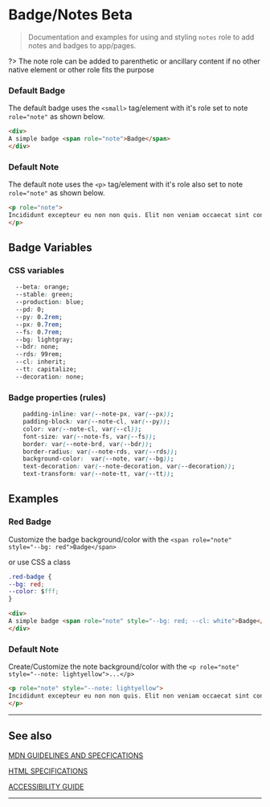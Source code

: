 # Badge/Notes <span role="note" aria-label="status" style="--note: var(--beta)">Beta</span>

> Documentation and examples for using and styling `notes` role to add notes and badges to app/pages.

?> The note role can be added to parenthetic or ancillary content if no other native element or other role fits the purpose

### Default Badge

The default badge uses the `<small>` tag/element with it's role set to note `role="note"` as shown below.


```html preview
<div>
A simple badge <span role="note">Badge</span>
</div>
```

###  Default Note

The default note uses the `<p>` tag/element with it's role also set to note `role="note"` as shown below.

```html preview
<p role="note">
Incididunt excepteur eu non non quis. Elit non veniam occaecat sint consequat laborum. Laboris velit labore amet in do reprehenderit consectetur commodo consectetur ullamco aliqua. Nulla exercitation sunt id aliquip eiusmod ad amet laboris dolore laborum amet. Ullamco duis ex eiusmod Lorem esse mollit qui cillum laboris. Culpa aliquip quis cillum sit ipsum consectetur ipsum aute.
</p>
```

## Badge Variables

### CSS variables

```css
  --beta: orange;
  --stable: green;
  --production: blue;
  --pd: 0;
  --py: 0.2rem;
  --px: 0.7rem;
  --fs: 0.7rem;
  --bg: lightgray;
  --bdr: none;
  --rds: 99rem;
  --cl: inherit;
  --tt: capitalize;
  --decoration: none;
```

### Badge properties (rules)

```css
    padding-inline: var(--note-px, var(--px));
    padding-block: var(--note-cl, var(--py));
    color: var(--note-cl, var(--cl));
    font-size: var(--note-fs, var(--fs));
    border: var(--note-brd, var(--bdr));
    border-radius: var(--note-rds, var(--rds));
    background-color:  var(--note, var(--bg));
    text-decoration: var(--note-decoration, var(--decoration));
    text-transform: var(--note-tt, var(--tt));

```

## Examples

### Red Badge

Customize the badge background/color with the `<span role="note" style="--bg: red">Badge</span>`

or use CSS a class

```css
.red-badge {
--bg: red;
--color: $fff;
}
```

```html preview
<div>
A simple badge <span role="note" style="--bg: red; --cl: white">Badge</span>
</div>
```

###  Default Note


Create/Customize the note background/color with the `<p role="note" style="--note: lightyellow">...</p>`

```html preview
<p role="note" style="--note: lightyellow">
Incididunt excepteur eu non non quis. Elit non veniam occaecat sint consequat laborum. Laboris velit labore amet in do reprehenderit consectetur commodo consectetur ullamco aliqua. Nulla exercitation sunt id aliquip eiusmod ad amet laboris dolore laborum amet. Ullamco duis ex eiusmod Lorem esse mollit qui cillum laboris. Culpa aliquip quis cillum sit ipsum consectetur ipsum aute.
</p>
```

----
## See also


[MDN GUIDELINES AND SPECFICATIONS](https://developer.mozilla.org/en-US/docs/Web/Accessibility/ARIA/Roles/note_role ':_target="_blank"')

[HTML SPECIFICATIONS](https:// ':_target="_blank"')

[ACCESSIBILITY GUIDE](https://, ':_target="_blank"')

----
